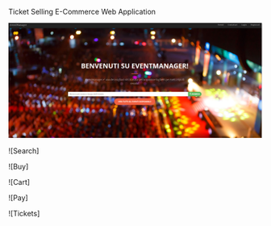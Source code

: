 Ticket Selling E-Commerce Web Application

![Home Page](https://github.com/GianKov/eventManager/blob/master/src/main/webapp/WEB-INF/resources/img/em.PNG)

![Search]

![Buy]

![Cart]

![Pay]

![Tickets]

